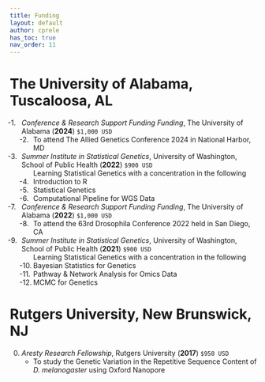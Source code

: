 ```yaml
---
title: Funding
layout: default
author: cprele
has_toc: true
nav_order: 11
---
```


# The University of Alabama, Tuscaloosa, AL

<ol class="reversed">
	<li><i>Conference & Research Support Funding Funding</i>, The University of Alabama (<b>2024</b>) <code>$1,000 USD</code>
		<ol>
			<li>To attend The Allied Genetics Conference 2024 in National Harbor, MD</li>
		</ol>
	</li>
	<li><i>Summer Institute in Statistical Genetics</i>, University of Washington, School of Public Health (<b>2022</b>) <code>$900 USD</code>
		<ol>Learning Statistical Genetics with a concentration in the following
			<li>Introduction to R</li>
			<li>Statistical Genetics</li>
			<li>Computational Pipeline for WGS Data</li>
		</ol>
	</li>
	<li><i>Conference & Research Support Funding Funding</i>, The University of Alabama (<b>2022</b>) <code>$1,000 USD</code>
		<ol>
			<li>To attend the 63rd Drosophila Conference 2022 held in San Diego, CA</li>
		</ol>
	</li>
	<li><i>Summer Institute in Statistical Genetics</i>, University of Washington, School of Public Health (<b>2021</b>) <code>$900 USD</code>
		<ol>Learning Statistical Genetics with a concentration in the following
			<li>Bayesian Statistics for Genetics</li>
			<li>Pathway & Network Analysis for Omics Data</li>
			<li>MCMC for Genetics</li>
		</ol>
	</li>

</ol>

# Rutgers University, New Brunswick, NJ

0. _Aresty Research Fellowship_, Rutgers University (**2017**) `$950 USD`
	- To study the Genetic Variation in the Repetitive Sequence Content of _D. melanogaster_ using Oxford Nanopore

<style>
ol.reversed {
/*  counter-reset: reversed-counter; /* JavaScript will set the correct number */*/
  counter-reset: 4; /* JavaScript will set the correct number */
}

ol.reversed li {
  list-style: none;
  counter-increment: reversed-counter -1;
  position: relative;
}

ol.reversed li::before {
  content: counter(reversed-counter, decimal) ". ";
  position: absolute;
  left: -2em;
}
</style>

<script>
  document.addEventListener("DOMContentLoaded", function () {
    document.querySelectorAll("ol.reversed").forEach(ol => {
      ol.style.counterReset = `reversed-counter ${ol.children.length + 1}`;
    });
  });
</script>
